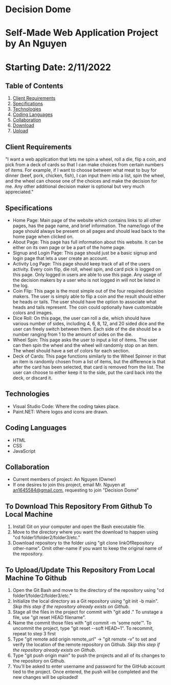 # Decision Dome
# Self-Made Web Application Project by An Nguyen
# Starting Date: 2/11/2022

## Table of Contents
1. [Client Requirements](#client-requirements)
2. [Specifications](#specifications)
3. [Technologies](#technologies)
4. [Coding Languages](#coding-languages)
5. [Collaboration](#collaboration) 
6. [Download](#download)
7. [Upload](#upload)

<a name="client-requirements"></a>
## Client Requirements
"I want a web application that lets me spin a wheel, roll a die, flip a coin, and pick from a deck of cards so that I can make choices from certain numbers of items. For example, if I want to choose between what meat to buy for dinner (beef, pork, chicken, fish), I can input them into a list, spin the wheel, and the wheel can choose one of the choices and make the decision for me. Any other additional decision maker is optional but very much appreciated."

<a name="specifications"></a>
## Specifications
- Home Page: Main page of the website which contains links to all other pages, has the page name, and brief information. The name/logo of the page should always be present on all pages and should lead back to the home page when clicked on.
- About Page: This page has full information about this website. It can be either on its own page or be a part of the home page.
- Signup and Login Page: This page should just be a basic signup and login page that lets a user create an account. 
- Activity Log Page: This page should keep track of all of the users activity. Every coin flip, die roll, wheel spin, and card pick is logged on this page. Only logged in users are able to use this page. Any usage of the decision makers by a user who is not logged in will not be listed in the log.
- Coin Flip: This page is the most simple out of the four required decision makers. The user is simply able to flip a coin and the result should either be heads or tails. The user should have the option to associate what heads and tails represent. The coin could optionally have customizable colors and images.
- Dice Roll: On this page, the user can roll a die, which should have various number of sides, including 4, 6, 8, 12, and 20 sided dice and the user can freely switch between them. Each side of the die should be a number ranging from 1 to the amount of sides on the die.
- Wheel Spin: This page asks the user to input a list of items. The user can then spin the wheel and the wheel will randomly stop on an item. The wheel should have a set of colors for each section. 
- Deck of Cards: This page functions similarly to the Wheel Spinner in that an item is randomly chosen from a list of items, but the difference is that after the card has been selected, that card is removed from the list. The user can choose to either keep it to the side, put the card back into the deck, or discard it.

<a name="technologies"></a>
## Technologies
- Visual Studio Code: Where the coding takes place.
- Paint.NET: Where logos and icons are drawn.

<a name="coding-languages"></a>
## Coding Languages
- HTML
- CSS
- JavaScript

<a name="collaboration"></a>
## Collaboration
- Current members of project: An Nguyen (Owner)
- If one desires to join this project, email Mr. Nguyen at an1645584@gmail.com, requesting to join "Decision Dome"

<a name="download"></a>
## To Download This Repository From Github To Local Machine
1. Install Git on your computer and open the Bash executable file.
2. Move to the directory where you want the download to happen using "cd folder1/folder2/folder3/etc."
3. Download repository to the folder using "git clone linkOfRepository other-name". Omit other-name if you want to keep the original name of the repository.

<a name="upload"></a>
## To Upload/Update This Repository From Local Machine To Github
1. Open the Git Bash and move to the directory of the repository using "cd folder1/folder2/folder3/etc."
2. Initialize the local directory as a Git repository using "git init -b main". *Skip this step if the repository already exists on Github.*
3. Stage all the files in the project for commit with "git add ." To unstage a file, use "git reset HEAD filename".
4. Name the commit those files with "git commit -m 'some note'". To uncommit the project, type "git reset --soft HEAD~1". To recommit, repeat to step 3 first
5. Type "git remote add origin remote_url" -> "git remote -v" to set and verify the location of the remote repository on Github. *Skip this step if the repository already exists on Github.*
6. Type "git push origin main" to push the projects and all of its changes to the repository on Github.
7. You'll be asked to enter username and password for the GitHub account tied to the project. Once entered, the push will be completed and the new changes will be uploaded!

